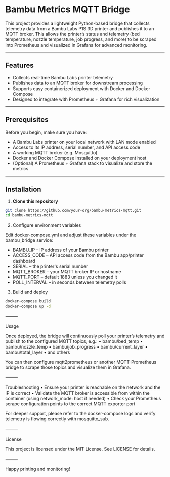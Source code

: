 # Bambu Metrics MQTT Bridge

This project provides a lightweight Python-based bridge that collects telemetry data from a Bambu Labs P1S 3D printer and publishes it to an MQTT broker. This allows the printer’s status and telemetry (bed temperature, nozzle temperature, job progress, and more) to be scraped into Prometheus and visualized in Grafana for advanced monitoring.

---

## Features

- Collects real-time Bambu Labs printer telemetry
- Publishes data to an MQTT broker for downstream processing
- Supports easy containerized deployment with Docker and Docker Compose
- Designed to integrate with Prometheus + Grafana for rich visualization

---

## Prerequisites

Before you begin, make sure you have:

- A Bambu Labs printer on your local network with LAN mode enabled
- Access to its IP address, serial number, and API access code
- A working MQTT broker (e.g. Mosquitto)
- Docker and Docker Compose installed on your deployment host
- (Optional) A Prometheus + Grafana stack to visualize and store the metrics

---

## Installation

1. **Clone this repository**

```bash
git clone https://github.com/your-org/bambu-metrics-mqtt.git
cd bambu-metrics-mqtt
```

2.	Configure environment variables

Edit docker-compose.yml and adjust these variables under the bambu_bridge service:
*	BAMBU_IP – IP address of your Bambu printer
*	ACCESS_CODE – API access code from the Bambu app/printer dashboard
*	SERIAL – the printer's serial number
*	MQTT_BROKER – your MQTT broker IP or hostname
*	MQTT_PORT – default 1883 unless you changed it
* POLL_INTERVAL – in seconds between telemetry polls

3.	Build and deploy
```bash
docker-compose build
docker-compose up -d
```

⸻

Usage

Once deployed, the bridge will continuously poll your printer’s telemetry and publish to the configured MQTT topics, e.g.:
	•	bambu/bed_temp
	•	bambu/nozzle_temp
	•	bambu/job_progress
	•	bambu/current_layer
	•	bambu/total_layer
	•	and others

You can then configure mqtt2prometheus or another MQTT-Prometheus bridge to scrape those topics and visualize them in Grafana.

⸻

Troubleshooting
	•	Ensure your printer is reachable on the network and the IP is correct
	•	Validate the MQTT broker is accessible from within the container (using network_mode: host if needed)
	•	Check your Prometheus scrape configuration points to the correct MQTT exporter port

For deeper support, please refer to the docker-compose logs and verify telemetry is flowing correctly with mosquitto_sub.

⸻

License

This project is licensed under the MIT License. See LICENSE for details.

⸻

Happy printing and monitoring!